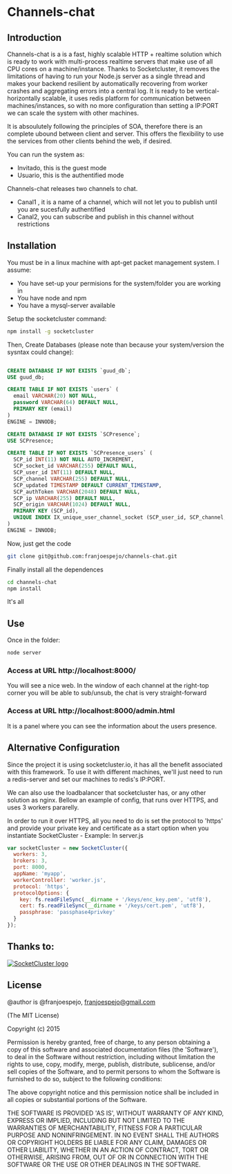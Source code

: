 Channels-chat
======


## Introduction

Channels-chat is a is a fast, highly scalable HTTP + realtime solution which is ready to work with multi-process
realtime servers that make use of all CPU cores on a machine/instance.
Thanks to Socketcluster, it removes the limitations of having to run your Node.js server as a single thread and makes your backend resilient by automatically recovering from worker crashes and aggregating errors into a central log.
It is ready to be vertical-horizontally scalable, it uses redis platform for communication between machines/instances, so with no more configuration than setting a IP:PORT we can scale the system with other machines.

It is absoulutely following the principles of SOA, therefore there is an complete ubound between client and server. This offers the flexibility to use the services from other clients behind the web, if desired.

You can run the system as:
- Invitado, this is the guest mode
- Usuario, this is the authentified mode

Channels-chat releases two channels to chat.

- Canal1 , it is a name of a channel, which will not let you to publish until you are sucesfully authentified
- Canal2, you can subscribe and publish in this channel without restrictions


## Installation

You must be in a linux machine with apt-get packet management system. 
I assume:
- You have set-up your permisions for the system/folder you are working in
- You have node and npm 
- You have a mysql-server available 


Setup the socketcluster command:
```bash
npm install -g socketcluster
```

Then, Create Databases (please note than because your system/version the sysntax could change): 
```sql

CREATE DATABASE IF NOT EXISTS `guud_db`;
USE guud_db;

CREATE TABLE IF NOT EXISTS `users` (
  email VARCHAR(20) NOT NULL,
  password VARCHAR(64) DEFAULT NULL,
  PRIMARY KEY (email)
)
ENGINE = INNODB;

CREATE DATABASE IF NOT EXISTS `SCPresence`;
USE SCPresence;

CREATE TABLE IF NOT EXISTS `SCPresence_users` (
  SCP_id INT(11) NOT NULL AUTO_INCREMENT,
  SCP_socket_id VARCHAR(255) DEFAULT NULL,
  SCP_user_id INT(11) DEFAULT NULL,
  SCP_channel VARCHAR(255) DEFAULT NULL,
  SCP_updated TIMESTAMP DEFAULT CURRENT_TIMESTAMP,
  SCP_authToken VARCHAR(2048) DEFAULT NULL,  
  SCP_ip VARCHAR(255) DEFAULT NULL,
  SCP_origin VARCHAR(1024) DEFAULT NULL,
  PRIMARY KEY (SCP_id),
  UNIQUE INDEX IX_unique_user_channel_socket (SCP_user_id, SCP_channel, SCP_socket_id)
)
ENGINE = INNODB;
```

Now, just get the code
```bash
git clone git@github.com:franjoespejo/channels-chat.git
```

Finally install all the dependences
```bash
cd channels-chat
npm install
``` 

It's all

## Use

Once in the folder: 

```bash
node server
```

### Access at URL http://localhost:8000/
You will see a nice web.
In the window of each channel at the right-top corner you will be able to sub/unsub, the chat is very straight-forward

### Access at URL http://localhost:8000/admin.html 
It is a panel where you can see the information about the users presence.




## Alternative Configuration


Since the project it is using socketcluster.io, it has all the benefit associated with this framework.
To use it with different machines, we'll just need to run a redis-server and set our machines to redis's IP:PORT.

We can also use the loadbalancer that socketcluster has, or any other solution as nginx. 
Bellow an example of config, that runs over HTTPS, and uses 3 workers pararelly.


In order to run it over HTTPS, all you need to do is set the protocol to 'https' and
provide your private key and certificate as a start option when you instantiate SocketCluster - Example:
In server.js
```js
var socketCluster = new SocketCluster({
  workers: 3,
  brokers: 3,
  port: 8000,
  appName: 'myapp',
  workerController: 'worker.js',
  protocol: 'https',
  protocolOptions: {
    key: fs.readFileSync(__dirname + '/keys/enc_key.pem', 'utf8'),
    cert: fs.readFileSync(__dirname + '/keys/cert.pem', 'utf8'),
    passphrase: 'passphase4privkey'
  }
});
```


## Thanks to:

[![SocketCluster logo](https://raw.github.com/SocketCluster/socketcluster/master/assets/logo.png)](http://socketcluster.io/)


## License
@author is @franjoespejo, franjoespejo@gmail.com

(The MIT License)

Copyright (c) 2015 

Permission is hereby granted, free of charge, to any person obtaining a copy of this software and associated documentation files (the 'Software'), to deal in the Software without restriction, including without limitation the rights to use, copy, modify, merge, publish, distribute, sublicense, and/or sell copies of the Software, and to permit persons to whom the Software is furnished to do so, subject to the following conditions:

The above copyright notice and this permission notice shall be included in all copies or substantial portions of the Software.

THE SOFTWARE IS PROVIDED 'AS IS', WITHOUT WARRANTY OF ANY KIND, EXPRESS OR IMPLIED, INCLUDING BUT NOT LIMITED TO THE WARRANTIES OF MERCHANTABILITY, FITNESS FOR A PARTICULAR PURPOSE AND NONINFRINGEMENT. IN NO EVENT SHALL THE AUTHORS OR COPYRIGHT HOLDERS BE LIABLE FOR ANY CLAIM, DAMAGES OR OTHER LIABILITY, WHETHER IN AN ACTION OF CONTRACT, TORT OR OTHERWISE, ARISING FROM, OUT OF OR IN CONNECTION WITH THE SOFTWARE OR THE USE OR OTHER DEALINGS IN THE SOFTWARE.
